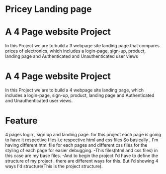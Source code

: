 # Pricey Landing page

# A 4 Page website Project

In this Project we are to build a 3 webpage site landing page that compares prices of electronics,
which includes a login-page, sign-up, product, landing page and Authenticated and Unauthenticated user views
# A 4 Page website Project

In this Project we are to build a 4 webpage site landing page,
which includes a login-page, sign-up, product, landing page and Authenticated and Unauthenticated user views.

# Feature
4 pages
login , sign up and landing page.
for this project each page is going to have it respective files i.e respective html and css files
So basically , I'm having different html file for each pages and different css files for the styling of each page for easier debugging. 
-This files(html and css files) in this case are my base files.
-And to begin the project I'd have to define the structure of my project .
there are different ways for this.
But I'd showing 4 ways I'd structure(This is the project structure).
